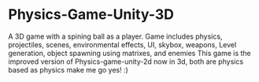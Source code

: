 # Physics-Game-Unity-3D
A 3D game with a spining ball as a player. Game includes physics, projectiles, scenes, environmental effects, UI, skybox, weapons, Level generation, object spawning using matrixes, and enemies
This game is the improved version of Physics-game-unity-2d now in 3d,  both are physics based as physics make me go yes! :)
